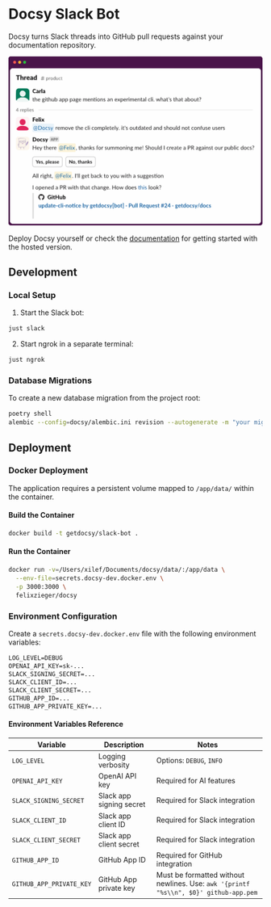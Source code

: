 # Docsy Slack Bot

Docsy turns Slack threads into GitHub pull requests against your documentation repository.

<div align="center">
  <img src="assets/slack-thread.svg" alt="Slack thread with Docsy" width="600"/>
</div>

Deploy Docsy yourself or check the [documentation](https://docs.getdocsy.com/) for getting started with the hosted version.

## Development

### Local Setup

1. Start the Slack bot:
```bash
just slack
```

2. Start ngrok in a separate terminal:
```bash
just ngrok
```

### Database Migrations

To create a new database migration from the project root:

```bash
poetry shell
alembic --config=docsy/alembic.ini revision --autogenerate -m "your migration message"
```

## Deployment

### Docker Deployment

The application requires a persistent volume mapped to `/app/data/` within the container.

#### Build the Container

```bash
docker build -t getdocsy/slack-bot .
```

#### Run the Container

```bash
docker run -v=/Users/xilef/Documents/docsy/data/:/app/data \
  --env-file=secrets.docsy-dev.docker.env \
  -p 3000:3000 \
  felixzieger/docsy
```

### Environment Configuration

Create a `secrets.docsy-dev.docker.env` file with the following environment variables:

```env
LOG_LEVEL=DEBUG
OPENAI_API_KEY=sk-...
SLACK_SIGNING_SECRET=...
SLACK_CLIENT_ID=...
SLACK_CLIENT_SECRET=...
GITHUB_APP_ID=...
GITHUB_APP_PRIVATE_KEY=...
```

#### Environment Variables Reference

| Variable | Description | Notes |
|----------|-------------|-------|
| `LOG_LEVEL` | Logging verbosity | Options: `DEBUG`, `INFO` |
| `OPENAI_API_KEY` | OpenAI API key | Required for AI features |
| `SLACK_SIGNING_SECRET` | Slack app signing secret | Required for Slack integration |
| `SLACK_CLIENT_ID` | Slack app client ID | Required for Slack integration |
| `SLACK_CLIENT_SECRET` | Slack app client secret | Required for Slack integration |
| `GITHUB_APP_ID` | GitHub App ID | Required for GitHub integration |
| `GITHUB_APP_PRIVATE_KEY` | GitHub App private key | Must be formatted without newlines. Use: `awk '{printf "%s\\n", $0}' github-app.pem` |
